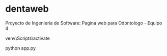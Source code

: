 # dentaweb

Proyecto de Ingenieria de Software: Pagina web para Odontologo - Equipo 4

venv\Scripts\activate

python app.py
